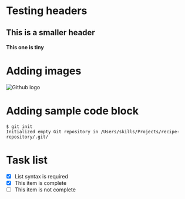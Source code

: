 # Testing headers

## This is a smaller header

#### This one is tiny

# Adding images 
![Github logo](https://github.com/user-attachments/assets/237a3b07-2102-41f6-a2da-2a20e48da95c)

# Adding sample code block
```
$ git init
Initialized empty Git repository in /Users/skills/Projects/recipe-repository/.git/
```
# Task list
- [x] List syntax is required
- [x] This item is complete
- [ ] This item is not complete
